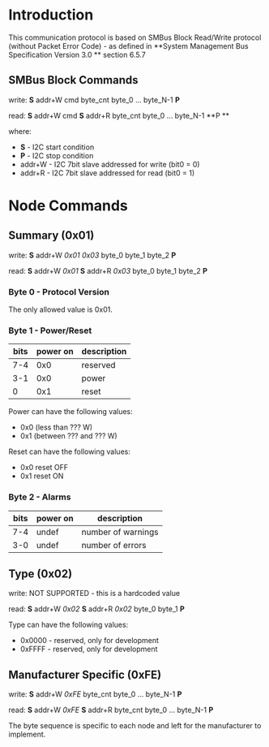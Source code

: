 # Introduction

This communication protocol is based on SMBus Block Read/Write protocol (without Packet Error Code) - as defined in **System Management Bus Specification Version 3.0 ** section 6.5.7

## SMBus Block Commands

write: **S** addr+W cmd byte_cnt byte_0 ... byte_N-1 **P**

read: **S** addr+W cmd **S** addr+R byte_cnt byte_0 ... byte_N-1 **P
**

where:

  * **S** - I2C start condition
  * **P** - I2C stop condition
  * addr+W - I2C 7bit slave addressed for write (bit0 = 0)
  * addr+R - I2C 7bit slave addressed for read (bit0 = 1)

# Node Commands

## Summary (0x01)

write: **S** addr+W *0x01* *0x03* byte_0 byte_1 byte_2 **P**

read: **S** addr+W *0x01* **S** addr+R *0x03* byte_0 byte_1 byte_2 **P**

### Byte 0 - Protocol Version

The only allowed value is 0x01.

### Byte 1 - Power/Reset

| bits | power on | description       |
|------|----------|-------------------|
| 7-4  |    0x0   | reserved          |
| 3-1  |    0x0   | power             |
|   0  |    0x1   | reset             |

Power can have the following values:

  * 0x0 (less than ??? W)
  * 0x1 (between ??? and ??? W)

Reset can have the following values:

  * 0x0 reset OFF
  * 0x1 reset ON

### Byte 2 - Alarms

| bits | power on| description        |
|------|---------|--------------------|
| 7-4  |  undef  | number of warnings |
| 3-0  |  undef  | number of errors   |

## Type (0x02)

write: NOT SUPPORTED - this is a hardcoded value

read: **S** addr+W *0x02* **S** addr+R *0x02* byte_0 byte_1 **P**

Type can have the following values:

  * 0x0000 - reserved, only for development
  * 0xFFFF - reserved, only for development

## Manufacturer Specific (0xFE)

write: **S** addr+W *0xFE* byte_cnt byte_0 ... byte_N-1 **P**

read: **S** addr+W *0xFE* **S** addr+R byte_cnt byte_0 ... byte_N-1 **P**

The byte sequence is specific to each node and left for the manufacturer to implement.
